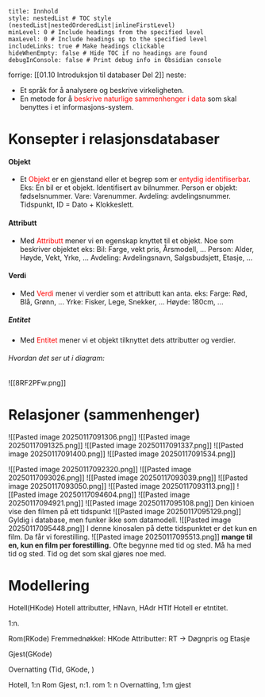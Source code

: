 ```table-of-contents
title: Innhold
style: nestedList # TOC style (nestedList|nestedOrderedList|inlineFirstLevel)
minLevel: 0 # Include headings from the specified level
maxLevel: 0 # Include headings up to the specified level
includeLinks: true # Make headings clickable
hideWhenEmpty: false # Hide TOC if no headings are found
debugInConsole: false # Print debug info in Obsidian console
```


forrige: [[01.10 Introduksjon til databaser Del 2]]
neste: 
- Et språk for å analysere og beskrive virkeligheten.
- En metode for å <span style="color:rgb(255, 0, 0)">beskrive naturlige sammenhenger i data</span> som skal benyttes i et informasjons-system.
# Konsepter i relasjonsdatabaser
#### Objekt
- Et <span style="color:rgb(255, 0, 0)">Objekt</span> er en gjenstand eller et begrep som er <span style="color:rgb(255, 0, 0)">entydig identifiserbar</span>.
	Eks: En bil er et objekt. Identifisert av bilnummer.
	Person er objekt: fødselsnummer.
	Vare: Varenummer.
	Avdeling: avdelingsnummer.
	Tidspunkt, ID = Dato + Klokkeslett.
#### Attributt
- Med <span style="color:rgb(255, 0, 0)">Attributt</span> mener vi en egenskap knyttet til et objekt. Noe som beskriver objektet
	eks: Bil: Farge, vekt pris, Årsmodell, ...
	Person: Alder, Høyde, Vekt, Yrke, ...
	Avdeling: Avdelingsnavn, Salgsbudsjett, Etasje, ...
#### Verdi
- Med <span style="color:rgb(255, 0, 0)">Verdi</span> mener vi verdier som et attributt kan anta.
	eks: Farge: Rød, Blå, Grønn, ...
	Yrke: Fisker, Lege, Snekker, ...
	Høyde: 180cm, ...
##### Entitet
- Med <span style="color:rgb(255, 0, 0)">Entitet</span> mener vi et objekt tilknyttet dets attributter og verdier.
###### Hvordan det ser ut i diagram:
![[8RF2PFw.png]]
# Relasjoner (sammenhenger)
![[Pasted image 20250117091306.png]]
![[Pasted image 20250117091325.png]]
![[Pasted image 20250117091337.png]]
![[Pasted image 20250117091400.png]]
![[Pasted image 20250117091534.png]]

![[Pasted image 20250117092320.png]]
![[Pasted image 20250117093026.png]]
![[Pasted image 20250117093039.png]]
![[Pasted image 20250117093050.png]]
![[Pasted image 20250117093113.png]]
![[Pasted image 20250117094604.png]]
![[Pasted image 20250117094921.png]]
![[Pasted image 20250117095108.png]]
Den kinioen vise den filmen på ett tidspunkt
![[Pasted image 20250117095129.png]]
Gyldig i database, men funker ikke som datamodell.
![[Pasted image 20250117095448.png]]
I denne kinosalen på dette tidspunktet er det kun en film.
Da får vi forestilling.
![[Pasted image 20250117095513.png]]
**mange til en, kun en film per forestilling.**
Ofte begynne med tid og sted. Må ha med tid og sted.
Tid og det som skal gjøres noe med. 

# Modellering
Hotell(HKode)
	Hotell attributter, HNavn, HAdr HTlf
	Hotell er etntitet.

1:n.  

Rom(RKode)
	Fremmednøkkel: HKode
	Attributter: RT -> Døgnpris og Etasje

Gjest(GKode)
	

Overnatting (Tid, GKode, )

Hotell, 1:n Rom
Gjest, n:1. 
rom 1: n
Overnatting, 1:m gjest
